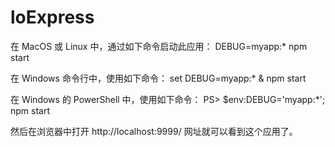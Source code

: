 # loExpress

在 MacOS 或 Linux 中，通过如下命令启动此应用：
DEBUG=myapp:* npm start

在 Windows 命令行中，使用如下命令：
set DEBUG=myapp:* & npm start

在 Windows 的 PowerShell 中，使用如下命令：
PS> $env:DEBUG='myapp:*'; npm start

然后在浏览器中打开 http://localhost:9999/ 网址就可以看到这个应用了。
